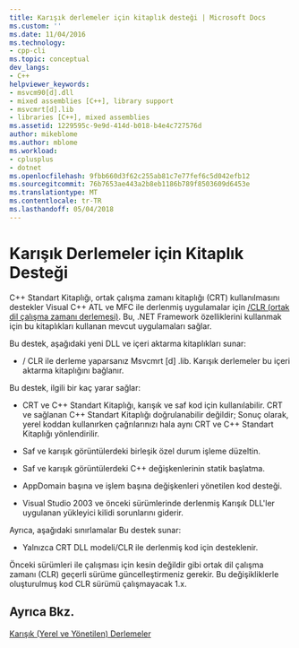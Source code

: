 ```yaml
---
title: Karışık derlemeler için kitaplık desteği | Microsoft Docs
ms.custom: ''
ms.date: 11/04/2016
ms.technology:
- cpp-cli
ms.topic: conceptual
dev_langs:
- C++
helpviewer_keywords:
- msvcm90[d].dll
- mixed assemblies [C++], library support
- msvcmrt[d].lib
- libraries [C++], mixed assemblies
ms.assetid: 1229595c-9e9d-414d-b018-b4e4c727576d
author: mikeblome
ms.author: mblome
ms.workload:
- cplusplus
- dotnet
ms.openlocfilehash: 9fbb660d3f62c255ab81c7e77fef6c5d042efb12
ms.sourcegitcommit: 76b7653ae443a2b8eb1186b789f8503609d6453e
ms.translationtype: MT
ms.contentlocale: tr-TR
ms.lasthandoff: 05/04/2018
---
```

# <a name="library-support-for-mixed-assemblies"></a>Karışık Derlemeler için Kitaplık Desteği
C++ Standart Kitaplığı, ortak çalışma zamanı kitaplığı (CRT) kullanılmasını destekler Visual C++ ATL ve MFC ile derlenmiş uygulamalar için [/CLR (ortak dil çalışma zamanı derlemesi)](../build/reference/clr-common-language-runtime-compilation.md). Bu, .NET Framework özelliklerini kullanmak için bu kitaplıkları kullanan mevcut uygulamaları sağlar.  
  
 Bu destek, aşağıdaki yeni DLL ve içeri aktarma kitaplıkları sunar:  
  
-   / CLR ile derleme yaparsanız Msvcmrt [d] .lib. Karışık derlemeler bu içeri aktarma kitaplığını bağlanır.  
  
 Bu destek, ilgili bir kaç yarar sağlar:  
  
-   CRT ve C++ Standart Kitaplığı, karışık ve saf kod için kullanılabilir. CRT ve sağlanan C++ Standart Kitaplığı doğrulanabilir değildir; Sonuç olarak, yerel koddan kullanırken çağrılarınızı hala aynı CRT ve C++ Standart Kitaplığı yönlendirilir.  
  
-   Saf ve karışık görüntülerdeki birleşik özel durum işleme düzeltin.  
  
-   Saf ve karışık görüntülerdeki C++ değişkenlerinin statik başlatma.  
  
-   AppDomain başına ve işlem başına değişkenleri yönetilen kod desteği.  
  
-   Visual Studio 2003 ve önceki sürümlerinde derlenmiş Karışık DLL'ler uygulanan yükleyici kilidi sorunlarını giderir.  
  
 Ayrıca, aşağıdaki sınırlamalar Bu destek sunar:  
  
-   Yalnızca CRT DLL modeli/CLR ile derlenmiş kod için desteklenir.  
  
 Önceki sürümleri ile çalışması için kesin değildir gibi ortak dil çalışma zamanı (CLR) geçerli sürüme güncelleştirmeniz gerekir. Bu değişikliklerle oluşturulmuş kod CLR sürümü çalışmayacak 1.x.  
  
## <a name="see-also"></a>Ayrıca Bkz.  
 [Karışık (Yerel ve Yönetilen) Derlemeler](../dotnet/mixed-native-and-managed-assemblies.md)